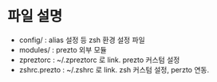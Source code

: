 # 파일 설명

* config/ : alias 설정 등 zsh 환경 설정 파일
* modules/ : prezto 외부 모듈
* zpreztorc : ~/.zpreztorc 로 link. prezto 커스텀 설정
* zshrc.prezto : ~/.zshrc 로 link.  zsh 커스텀 설정, perzto 연동.
